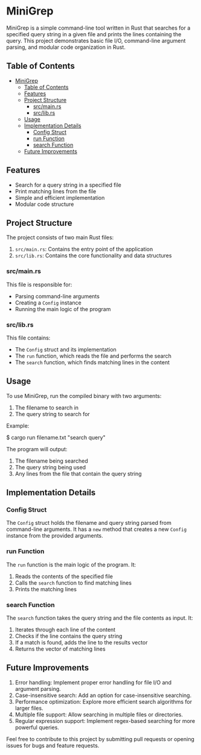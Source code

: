 # MiniGrep

MiniGrep is a simple command-line tool written in Rust that searches for a specified query string in a given file and prints the lines containing the query. This project demonstrates basic file I/O, command-line argument parsing, and modular code organization in Rust.

## Table of Contents

- [MiniGrep](#minigrep)
  - [Table of Contents](#table-of-contents)
  - [Features](#features)
  - [Project Structure](#project-structure)
    - [src/main.rs](#srcmainrs)
    - [src/lib.rs](#srclibrs)
  - [Usage](#usage)
  - [Implementation Details](#implementation-details)
    - [Config Struct](#config-struct)
    - [run Function](#run-function)
    - [search Function](#search-function)
  - [Future Improvements](#future-improvements)

## Features

- Search for a query string in a specified file
- Print matching lines from the file
- Simple and efficient implementation
- Modular code structure

## Project Structure

The project consists of two main Rust files:

1. `src/main.rs`: Contains the entry point of the application
2. `src/lib.rs`: Contains the core functionality and data structures

### src/main.rs

This file is responsible for:

- Parsing command-line arguments
- Creating a `Config` instance
- Running the main logic of the program

### src/lib.rs

This file contains:

- The `Config` struct and its implementation
- The `run` function, which reads the file and performs the search
- The `search` function, which finds matching lines in the content

## Usage

To use MiniGrep, run the compiled binary with two arguments:

1. The filename to search in
2. The query string to search for

Example:

$ cargo run filename.txt "search query"

The program will output:

1. The filename being searched
2. The query string being used
3. Any lines from the file that contain the query string

## Implementation Details

### Config Struct

The `Config` struct holds the filename and query string parsed from command-line arguments. It has a `new` method that creates a new `Config` instance from the provided arguments.

### run Function

The `run` function is the main logic of the program. It:

1. Reads the contents of the specified file
2. Calls the `search` function to find matching lines
3. Prints the matching lines

### search Function

The `search` function takes the query string and the file contents as input. It:

1. Iterates through each line of the content
2. Checks if the line contains the query string
3. If a match is found, adds the line to the results vector
4. Returns the vector of matching lines

## Future Improvements

1. Error handling: Implement proper error handling for file I/O and argument parsing.
2. Case-insensitive search: Add an option for case-insensitive searching.
3. Performance optimization: Explore more efficient search algorithms for larger files.
4. Multiple file support: Allow searching in multiple files or directories.
5. Regular expression support: Implement regex-based searching for more powerful queries.

Feel free to contribute to this project by submitting pull requests or opening issues for bugs and feature requests.
